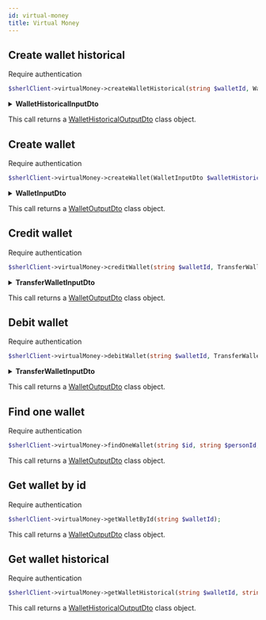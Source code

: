```yaml
---
id: virtual-money
title: Virtual Money
---
```


## Create wallet historical

<span class="badge badge--warning">Require authentication</span>

```php
$sherlClient->virtualMoney->createWalletHistorical(string $walletId, WalletHistoricalInputDto $walletHistorical);
```

<details>
<summary><b>WalletHistoricalInputDto</b></summary>

| Fields             |   Type   |      Required      | Description                           |
| :----------------- | :------: | :----------------: | ------------------------------------- |
| **id**             | `string` | :white_check_mark: | The identifier of the wallet history. |
| **uri**            | `string` | :white_check_mark: | The URI associated with the history.  |
| **amount**         | `float`  | :white_check_mark: | The amount of the history.            |
| **consumerId**     | `string` | :white_check_mark: | The identifier of the consumer.       |
| **organizationId** | `string` | :white_check_mark: | The identifier of the organization.   |
| **description**    | `string` | :white_check_mark: | The description of the history.       |
| **personId**       | `string` | :white_check_mark: | The identifier of the person.         |
| **walletId**       | `string` | :white_check_mark: | The identifier of the wallet.         |
| **createdAt**      | `string` | :white_check_mark: | The creation date of the history.     |

</details>

This call returns a [WalletHistoricalOutputDto](virtual-money-types#wallethistoricaloutputdto) class object.

## Create wallet

<span class="badge badge--warning">Require authentication</span>

```php
$sherlClient->virtualMoney->createWallet(WalletInputDto $walletHistorical);
```

<details>
<summary><b>WalletInputDto</b></summary>

| Fields       |   Type   |      Required      | Description                                            |
| :----------- | :------: | :----------------: | ------------------------------------------------------ |
| **id**       | `string` | :white_check_mark: | The identifier of the wallet.                          |
| **personId** | `string` | :white_check_mark: | The ID of the person to be associated with the wallet. |

</details>

This call returns a [WalletOutputDto](virtual-money-types#walletoutputdto) class object.

## Credit wallet

<span class="badge badge--warning">Require authentication</span>

```php
$sherlClient->virtualMoney->creditWallet(string $walletId, TransferWalletInputDto $transferWallet);
```

<details>
<summary><b>TransferWalletInputDto</b></summary>

| Fields             |   Type   |      Required      | Description                                      |
| :----------------- | :------: | :----------------: | ------------------------------------------------ |
| **amount**         | `float`  | :white_check_mark: | The amount to be credited to the wallet.         |
| **description**    | `string` | :white_check_mark: | Description of the transaction.                  |
| **organizationId** | `string` | :white_check_mark: | The ID of the organization that owns the wallet. |

</details>

This call returns a [WalletOutputDto](virtual-money-types#walletoutputdto) class object.

## Debit wallet

<span class="badge badge--warning">Require authentication</span>

```php
$sherlClient->virtualMoney->debitWallet(string $walletId, TransferWalletInputDto $transferWallet);
```

<details>
<summary><b>TransferWalletInputDto</b></summary>

| Fields             |   Type   |      Required      | Description                                             |
| :----------------- | :------: | :----------------: | ------------------------------------------------------- |
| **amount**         | `float`  | :white_check_mark: | The amount to be debited from the wallet.               |
| **description**    | `string` | :white_check_mark: | Description of the transaction.                         |
| **organizationId** | `string` | :white_check_mark: | The ID of the organization to which the wallet belongs. |

</details>

This call returns a [WalletOutputDto](virtual-money-types#walletoutputdto) class object.

## Find one wallet

<span class="badge badge--warning">Require authentication</span>

```php
$sherlClient->virtualMoney->findOneWallet(string $id, string $personId, string $consumerId);
```

This call returns a [WalletOutputDto](virtual-money-types#walletoutputdto) class object.

## Get wallet by id

<span class="badge badge--warning">Require authentication</span>

```php
$sherlClient->virtualMoney->getWalletById(string $walletId);
```

This call returns a [WalletOutputDto](virtual-money-types#walletoutputdto) class object.

## Get wallet historical

<span class="badge badge--warning">Require authentication</span>

```php
$sherlClient->virtualMoney->getWalletHistorical(string $walletId, string $historicalId);
```

This call returns a [WalletHistoricalOutputDto](virtual-money-types#wallethistoricaloutputdto) class object.
